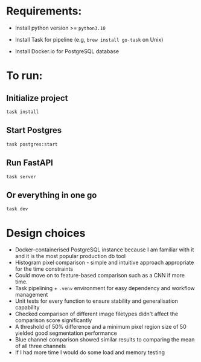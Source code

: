# Requirements:

- Install python version >= `python3.10`

- Install Task for pipeline (e.g, `brew install go-task` on Unix)

- Install Docker.io for PostgreSQL database

# To run:
## Initialize project

`task install`

## Start Postgres

`task postgres:start`

## Run FastAPI

`task server`

## Or everything in one go

`task dev`

# Design choices

- Docker-containerised PostgreSQL instance because I am familiar with it and it is the most popular production db tool
- Histogram pixel comparison - simple and intuitive approach appropriate for the time constraints
- Could move on to feature-based comparison such as a CNN if more time.
- Task pipelining + `.venv` environment for easy dependency and workflow management
- Unit tests for every function to ensure stability and generalisation capability
- Checked comparison of different image filetypes didn't affect the comparison score significantly
- A threshold of 50% difference and a minimum pixel region size of 50 yielded good segmentation performance
- Blue channel comparison showed similar results to comparing the mean of all three channels
- If I had more time I would do some load and memory testing